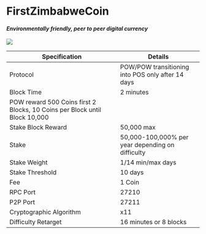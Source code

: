 <h1>FirstZimbabweCoin</h1>
<h4><i>Environmentally friendly, peer to peer digital currency</i></h4>
<img src="http://s30.postimg.org/7pu2v942p/splash.png" />

| Specification  | Details |
| ------------- | ------------- |
| Protocol  | POW/POW transitioning into POS only after 14 days  |
| Block Time  | 2 minutes |
| POW reward 500 Coins first 2 Blocks, 10 Coins per Block until Block 10,000
| Stake Block Reward  | 50,000 max  |
| Stake  | 50,000-100,000% per year depending on difficulty  |
| Stake Weight | 1/14 min/max days |
| Stake Threshold | 10 days |
| Fee | 1 Coin |
| RPC Port  | 27210  |
| P2P Port | 27211 |
| Cryptographic Algorithm  | x11  |
| Difficulty Retarget  | 16 minutes or 8 blocks |
